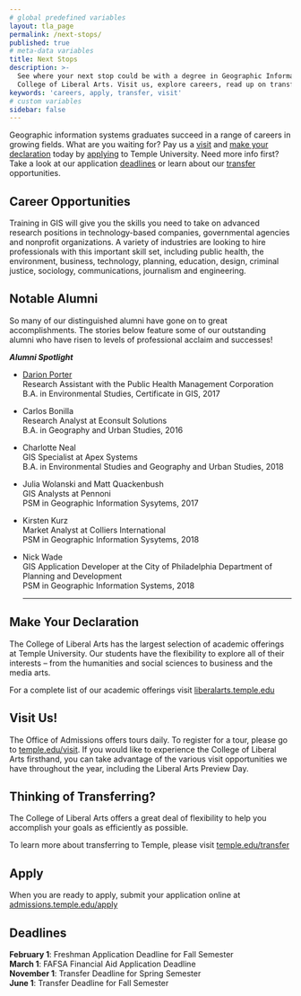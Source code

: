 ```yaml
---
# global predefined variables
layout: tla_page
permalink: /next-stops/
published: true
# meta-data variables
title: Next Stops
description: >-
  See where your next stop could be with a degree in Geographic Information Systems from Temple University in the 
  College of Liberal Arts. Visit us, explore careers, read up on transfer options, make your declaration today, and apply!
keywords: 'careers, apply, transfer, visit'
# custom variables
sidebar: false
---
```

Geographic information systems graduates succeed in a range of careers in growing fields. What are you waiting for? Pay us a [visit](#visit) and [make your declaration](#make-your-declaration) today by [applying](#apply) to Temple University. Need more info first? Take a look at our application [deadlines](#deadlines) or learn about our [transfer](#thinking-of-transferring) opportunities.

## Career Opportunities
Training in GIS will give you the skills you need to take on advanced research positions in technology-based companies, governmental agencies and nonprofit organizations. A variety of industries are looking to hire professionals with this important skill set, including public health, the environment, business, technology, planning, education, design, criminal justice, sociology, communications, journalism and engineering.

## Notable Alumni
So many of our distinguished alumni have gone on to great accomplishments. The stories below feature some of our outstanding alumni who have risen to levels of professional acclaim and successes!

**_Alumni Spotlight_**

- [Darion Porter](https://liberalarts.temple.edu/news/darion-porter)<br/>
  Research Assistant with the Public Health Management Corporation<br/>
  B.A. in Environmental Studies, Certificate in GIS, 2017<br/>

- Carlos Bonilla<br/>
  Research Analyst at Econsult Solutions<br/>
  B.A. in Geography and Urban Studies, 2016<br/>
  
- Charlotte Neal<br/>
  GIS Specialist at Apex Systems<br/>
  B.A. in Environmental Studies and Geography and Urban Studies, 2018<br/>
  
- Julia Wolanski and Matt Quackenbush<br/>
  GIS Analysts at Pennoni<br/>
  PSM in Geographic Information Sysytems, 2017<br/>
  
- Kirsten Kurz<br/>
  Market Analyst at Colliers International<br/>
  PSM in Geographic Information Sysytems, 2018<br/>
  
- Nick Wade<br/>
  GIS Application Developer at the City of Philadelphia Department of Planning and Development<br/>
  PSM in Geographic Information Systems, 2018<br/>

  ___

## Make Your Declaration
The College of Liberal Arts has the largest selection of academic offerings at Temple University. Our students have the flexibility to explore all of their interests – from the humanities and social sciences to business and the media arts.

For a complete list of our academic offerings visit [liberalarts.temple.edu](http://liberalarts.temple.edu)

## Visit Us!
The Office of Admissions offers tours daily. To register for a tour, please go to [temple.edu/visit](http://temple.edu/visit). If you would like to experience the College of Liberal Arts firsthand, you can take advantage of the various visit opportunities we have throughout the year, including the Liberal Arts Preview Day.

## Thinking of Transferring?
The College of Liberal Arts offers a great deal of flexibility to help you accomplish your goals as efficiently as possible.

To learn more about transferring to Temple, please visit [temple.edu/transfer](http://temple.edu/transfer)

## Apply
When you are ready to apply, submit your application online at [admissions.temple.edu/apply](http://admissions.temple.edu/apply)

## Deadlines

**February 1**: Freshman Application Deadline for Fall Semester<br>
**March 1**: FAFSA Financial Aid Application Deadline<br>
**November 1**: Transfer Deadline for Spring Semester<br>
**June 1**: Transfer Deadline for Fall Semester
